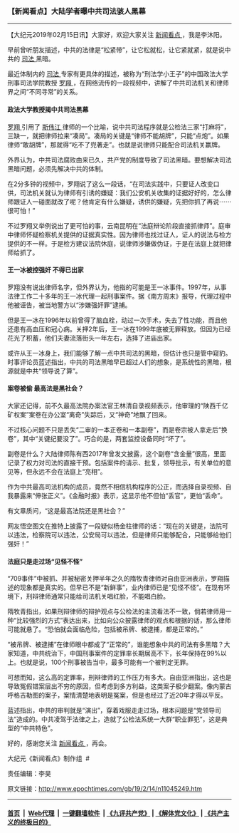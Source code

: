 ### 【新闻看点】大陆学者曝中共司法骇人黑幕
------------------------

<p>
 【大纪元2019年02月15日讯】大家好，欢迎大家关注
 <a href="http://www.epochtimes.com/gb/tag/%E6%96%B0%E9%97%BB%E7%9C%8B%E7%82%B9.html">
  新闻看点
 </a>
 ，我是李沐阳。
</p>
<p>
 早前曾听朋友描述，中共的法律是“松紧带”，让它松就松，让它紧就紧，就是说中共的
 <a href="http://www.epochtimes.com/gb/tag/%E5%8F%B8%E6%B3%95.html">
  司法
 </a>
 黑暗。
</p>
<p>
 最近体制内的
 <a href="http://www.epochtimes.com/gb/tag/%E5%8F%B8%E6%B3%95.html">
  司法
 </a>
 专家有更具体的描述，被称为“刑法学小王子”的中国政法大学刑事司法学院教授
 <a href="http://www.epochtimes.com/gb/tag/%E7%BD%97%E7%BF%94.html">
  罗翔
 </a>
 ，在网络流传的一段视频中，讲解了中共司法机关和律师界之间“不同寻常”的关系。
</p>
<h4>
 政法大学教授揭中共司法黑幕
</h4>
<p>
 <a href="http://www.epochtimes.com/gb/tag/%E7%BD%97%E7%BF%94.html">
  罗翔
 </a>
 引用了
 <a href="http://www.epochtimes.com/gb/tag/%E6%96%AF%E4%BC%9F%E6%B1%9F.html">
  斯伟江
 </a>
 律师的一个比喻，说中共司法程序就是公检法三家“打麻将”，三缺一，就把律师拉来“凑局”。凑局的关键是“律师不能胡牌”，只能“点炮”。如果律师“敢胡牌”，那就得“吃不了兜著走”。也就是说律师只能配合司法机关赢牌。
</p>
<p>
 外界认为，中共司法腐败由来已久，共产党的制度导致了司法黑暗。要想解决司法黑暗问题，必须先解决中共的体制。
</p>
<p>
 在2分多钟的视频中，罗翔说了这么一段话，“在司法实践中，只要证人改变口供，司法机关就认为律师有引诱的嫌疑：我们公安机关收集的证据好好的，怎么律师跟证人一碰面就改了呢？他肯定有什么嫌疑，诱供的嫌疑，先把你抓了再说⋯⋯很可怕！”
</p>
<p>
 不过罗翔又举例说出了更可怕的事，云南昆明在“法庭辩论阶段直接抓律师”。庭审中律师怀疑检察机关提供的证据真实性。因为律师也找过证人，证人的说法与检方提供的不一样。于是检方建议法院休庭，说律师涉嫌做伪证，于是在法庭上就把律师给抓了。
</p>
<h4>
 王一冰被控强奸 不得已出家
</h4>
<p>
 罗翔没有说出律师名字，但外界认为，他指的可能是王一冰事件。1997年，从事法律工作二十多年的王一冰代理一起刑事案件。据《南方周末》报导，代理过程中他被诬告，被当地警方以“涉嫌强奸罪”逮捕。
</p>
<p>
 但是王一冰在1996年以前曾得了脑血栓，动过一次手术，失去了性功能，而且他还患有高血压和冠心病。关押2年后，王一冰在1999年底被无罪释放。但因为已经花光了积蓄，他们夫妻流落街头一年左右，选择了进庙出家。
</p>
<p>
 或许从王一冰身上，我们能够了解一点中共司法的黑暗，但估计也只是管中窥豹。时事评论员蓝述指出，中共的司法黑暗早已超过人们的想象，是系统性的黑暗，根源就是中共“领导说了算”。
</p>
<p>
 <center>
 </center>
</p>
<h4>
 案卷被偷 最高法是黑社会？
</h4>
<p>
 大家还记得，前不久最高法院办案法官王林清自录视频表示，他审理的“陕西千亿矿权案”案卷在办公室“离奇”失踪后，又“神奇”地飘了回来。
</p>
<p>
 不过核心问题不只是丢失“二审的一本正卷和一本副卷”，而是卷宗被人拿走后“换卷”，其中“关键纪要没了”。巧合的是，两套监控设备同时“坏了”。
</p>
<p>
 副卷是什么？大陆律师陈有西2017年曾发文披露，这个副卷“含金量”很高，里面记录了权力对司法的直接干预。包括案件的请示、批复，领导批示，有关单位的意见等，但永远不会在法庭上“亮相”。
</p>
<p>
 作为中共最高司法机构的成员，竟然不相信机构程序的公正，而选择自录视频、自我暴露来“伸张正义”。《金融时报》表示，这显示他不但怕“丢官”，更怕“丢命”。
</p>
<p>
 有文章质问，“这是最高法院还是黑社会？”
</p>
<p>
 网友悟空图文在推特上披露了一段疑似杨金柱律师的话：“现在的关键是，法院可以违法，检察院可以违法，公安局可以违法，但是律师只能够配合，只能够给他们强奸！”
</p>
<h4>
 法庭只是走过场“见怪不怪”
</h4>
<p>
 “709事件”中被抓、并被秘密关押半年之久的隋牧青律师对自由亚洲表示，罗翔描述的现象都是真实的。但早已不是“新鲜事”，业内律师已是“见怪不怪”。在现有环境下，刑辩律师通常只能给司法机关唱红脸，不能唱白脸。
</p>
<p>
 隋牧青指出，如果刑辩律师的辩护观点与公检法的主流看法不一致，倘若律师用一种“比较强烈的方式”表达出来，比如向公众披露律师的观点和根据的话，那么律师可能就悬了。“恐怕就会面临危险，包括被吊牌、被逮捕，都是正常的。”
</p>
<p>
 “被吊牌、被逮捕”在律师眼中都成了“正常的”，谁能想象中共的司法有多黑暗？大家知道，中共统治下，中国刑事案件的定罪率长期居高不下，长年保持在99%以上。也就是说，100个刑事被告当中，最多可能有一个被判定无罪。
</p>
<p>
 可想而知，这么高的定罪率，刑辩律师的工作压力有多大。自由亚洲指出，这也是导致冤假错案层出不穷的原因，但考虑到多方利益，这类案子极少翻案。像内蒙古呼格吉勒图的案子，案情清楚地表明是冤案，但是也经过了近20年才得以平反。
</p>
<p>
 蓝述指出，中共的审判就是“演出”，穿着戏服走走过场，根本问题是“党领导司法”造成的。中共凌驾于法律之上，造就了公检法系统一大群“职业罪犯”，这是典型的“中共特色”。
</p>
<p>
 好的，感谢您关注
 <a href="http://www.epochtimes.com/gb/tag/%E6%96%B0%E9%97%BB%E7%9C%8B%E7%82%B9.html">
  新闻看点
 </a>
 ，再会。
</p>
<p>
 大纪元《新闻看点》制作组  #
</p>
<p>
 责任编辑：李昊
</p>

原文链接：http://www.epochtimes.com/gb/19/2/14/n11045249.htm


------------------------
#### [首页](https://github.com/gfw-breaker/banned-news/blob/master/README.md) &nbsp;|&nbsp; [Web代理](https://github.com/labour-camp/helloworld) &nbsp;|&nbsp; [一键翻墙软件](https://github.com/gfw-breaker/nogfw/blob/master/README.md) &nbsp;| [《九评共产党》](https://github.com/gfw-breaker/9ping.md/blob/master/README.md#九评之一评共产党是什么) | [《解体党文化》](https://github.com/gfw-breaker/jtdwh.md/blob/master/README.md) | [《共产主义的终极目的》](https://github.com/gfw-breaker/gczydzjmd.md/blob/master/README.md)


